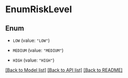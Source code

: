 # EnumRiskLevel

## Enum


* `LOW` (value: `"LOW"`)

* `MEDIUM` (value: `"MEDIUM"`)

* `HIGH` (value: `"HIGH"`)


[[Back to Model list]](../README.md#documentation-for-models) [[Back to API list]](../README.md#documentation-for-api-endpoints) [[Back to README]](../README.md)


